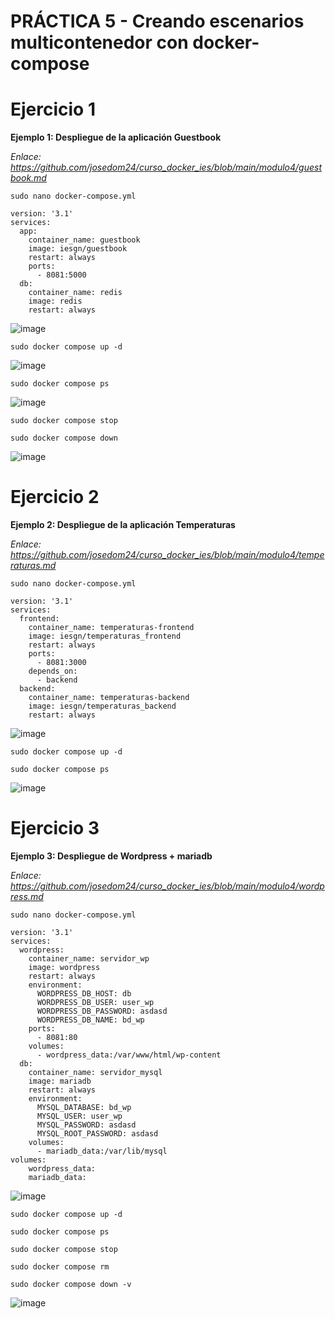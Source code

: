 # PRÁCTICA 5 -  Creando escenarios multicontenedor con docker-compose

# Ejercicio 1

**Ejemplo 1: Despliegue de la aplicación Guestbook**

*Enlace: https://github.com/josedom24/curso_docker_ies/blob/main/modulo4/guestbook.md*

```sudo nano docker-compose.yml```

```
version: '3.1'
services:
  app:
    container_name: guestbook
    image: iesgn/guestbook
    restart: always
    ports:
      - 8081:5000
  db:
    container_name: redis
    image: redis
    restart: always
```

![image](https://user-images.githubusercontent.com/114391559/222422872-60ed7dde-5801-40c8-bb76-abbc4c017a74.png)

```sudo docker compose up -d```

![image](https://user-images.githubusercontent.com/114391559/222422944-01e924f3-5ada-4496-a7c0-a608902b5688.png)

```sudo docker compose ps```

![image](https://user-images.githubusercontent.com/114391559/222422983-e8dd7502-c41f-458a-8e46-6a672f4a923d.png)

```sudo docker compose stop```

```sudo docker compose down```

![image](https://user-images.githubusercontent.com/114391559/222423012-ccd023cf-cc53-4bb6-a608-40ff00ebf8fc.png)

# Ejercicio 2

**Ejemplo 2: Despliegue de la aplicación Temperaturas**

*Enlace: https://github.com/josedom24/curso_docker_ies/blob/main/modulo4/temperaturas.md*

```sudo nano docker-compose.yml```

```
version: '3.1'
services:
  frontend:
    container_name: temperaturas-frontend
    image: iesgn/temperaturas_frontend
    restart: always
    ports:
      - 8081:3000
    depends_on:
      - backend
  backend:
    container_name: temperaturas-backend
    image: iesgn/temperaturas_backend
    restart: always
```

![image](https://user-images.githubusercontent.com/114391559/222423274-e62838f3-6530-4459-8cf9-02d1ad6c7d11.png)

```sudo docker compose up -d```

```sudo docker compose ps```

![image](https://user-images.githubusercontent.com/114391559/222423323-4b8b4bc6-0992-4cc1-801f-0adc16c736a1.png)

# Ejercicio 3

**Ejemplo 3: Despliegue de Wordpress + mariadb**

*Enlace: https://github.com/josedom24/curso_docker_ies/blob/main/modulo4/wordpress.md*

```sudo nano docker-compose.yml```

```
version: '3.1'
services:
  wordpress:
    container_name: servidor_wp
    image: wordpress
    restart: always
    environment:
      WORDPRESS_DB_HOST: db
      WORDPRESS_DB_USER: user_wp
      WORDPRESS_DB_PASSWORD: asdasd
      WORDPRESS_DB_NAME: bd_wp
    ports:
      - 8081:80
    volumes:
      - wordpress_data:/var/www/html/wp-content
  db:
    container_name: servidor_mysql
    image: mariadb
    restart: always
    environment:
      MYSQL_DATABASE: bd_wp
      MYSQL_USER: user_wp
      MYSQL_PASSWORD: asdasd
      MYSQL_ROOT_PASSWORD: asdasd
    volumes:
      - mariadb_data:/var/lib/mysql
volumes:
    wordpress_data:
    mariadb_data:
```

![image](https://user-images.githubusercontent.com/114391559/222423567-c32b7ed4-5467-4512-be18-1f3679c38df3.png)


```sudo docker compose up -d```

```sudo docker compose ps```

```sudo docker compose stop```

```sudo docker compose rm```

```sudo docker compose down -v```

![image](https://user-images.githubusercontent.com/114391559/222423625-01a35e66-6131-4086-9423-0c5d1600d00e.png)
